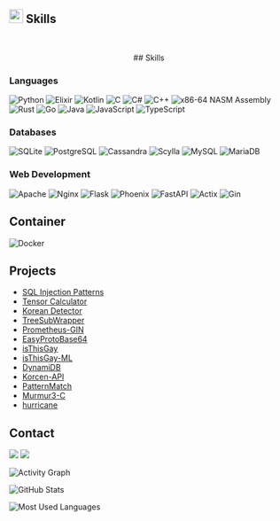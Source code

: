 ## <img src="https://media2.giphy.com/media/QssGEmpkyEOhBCb7e1/giphy.gif?cid=ecf05e47a0n3gi1bfqntqmob8g9aid1oyj2wr3ds3mg700bl&rid=giphy.gif" width ="25"><b> Skills</b>
<br>

<p align="center">
## Skills

<p align="center">

### Languages
![Python](https://img.shields.io/badge/-Python-3776AB?style=flat-square&logo=python&logoColor=white)
![Elixir](https://img.shields.io/badge/-Elixir-4B275F?style=flat-square&logo=elixir&logoColor=white)
![Kotlin](https://img.shields.io/badge/-Kotlin-7F52FF?style=flat-square&logo=kotlin&logoColor=white)
![C](https://img.shields.io/badge/C-A8B9CC?style=flat-square&logo=C&logoColor=white)
![C#](https://img.shields.io/badge/-C%23-239120?style=flat-square&logo=csharp&logoColor=white)
![C++](https://img.shields.io/badge/C++-00599C?style=flat-square&logo=c%2B%2B&logoColor=white)
![x86-64 NASM Assembly](https://img.shields.io/badge/x86--64%20NASM-Assembly-blue?style=flat-square&logo=assemblyscript&logoColor=white)
![Rust](https://img.shields.io/badge/-Rust-000000?style=flat-square&logo=rust&logoColor=white)
![Go](https://img.shields.io/badge/Go-00ADD8.svg?style=flat-square&logo=go&logoColor=white)
![Java](https://img.shields.io/badge/-Java-007396?style=flat-square&logo=coffeescript&logoColor=white)
![JavaScript](https://img.shields.io/badge/-JavaScript-F7DF1E?style=flat-square&logo=javascript&logoColor=black)
![TypeScript](https://img.shields.io/badge/-TypeScript-3178C6?style=flat-square&logo=typescript&logoColor=white)

### Databases
![SQLite](https://img.shields.io/badge/-SQLite-003B57?style=flat-square&logo=sqlite&logoColor=white)
![PostgreSQL](https://img.shields.io/badge/-PostgreSQL-336791?style=flat-square&logo=postgresql&logoColor=white)
![Cassandra](https://img.shields.io/badge/-Cassandra-1287B1?style=flat-square&logo=apache-cassandra&logoColor=white)
![Scylla](https://img.shields.io/badge/-Scylla-00D0D5?style=flat-square&logo=scylla&logoColor=white)
![MySQL](https://img.shields.io/badge/-MySQL-4479A1?style=flat-square&logo=mysql&logoColor=white)
![MariaDB](https://img.shields.io/badge/-MariaDB-003545?style=flat-square&logo=mariadb&logoColor=white)

### Web Development
![Apache](https://img.shields.io/badge/-Apache-D22128?style=flat-square&logo=apache&logoColor=white)
![Nginx](https://img.shields.io/badge/-Nginx-009639?style=flat-square&logo=nginx&logoColor=white)
![Flask](https://img.shields.io/badge/-Flask-000000?style=flat-square&logo=flask&logoColor=white)
![Phoenix](https://img.shields.io/badge/-Phoenix-4B275F?style=flat-square&logo=elixir&logoColor=white)
![FastAPI](https://img.shields.io/badge/-FastAPI-009688?style=flat-square&logo=fastapi&logoColor=white)
![Actix](https://img.shields.io/badge/-Actix-333333?style=flat-square&logo=actix&logoColor=white)
![Gin](https://img.shields.io/badge/-Gin-000000?style=flat-square&logo=gin&logoColor=white)

## Container
![Docker](https://img.shields.io/badge/Docker-2496ED?style=flat-square&logo=Docker&logoColor=white)

## Projects
- [SQL Injection Patterns](https://github.com/Feralthedogg/SQL-Injection-Patterns)
- [Tensor Calculator](https://github.com/Feralthedogg/Tensor-Calculator)
- [Korean Detector](https://github.com/Feralthedogg/Korean-Detector)
- [TreeSubWrapper](https://github.com/Feralthedogg/TreeSubWrapper/)
- [Prometheus-GIN](https://github.com/Feralthedogg/Prometheus-GIN)
- [EasyProtoBase64](https://github.com/Feralthedogg/EasyProtoBase64)
- [isThisGay](https://github.com/Feralthedogg/isThisGay-)
- [isThisGay-ML](https://github.com/Feralthedogg/IsThisGay-ML)
- [DynamiDB](https://github.com/Feralthedogg/DynamiDB)
- [Korcen-API](https://github.com/fluffy-melli/korcen-api)
- [PatternMatch](https://github.com/Feralthedogg/PatternMatch-go)
- [Murmur3-C](https://github.com/Feralthedogg/murmur3)
- [hurricane](https://github.com/Feralthedogg/hurricane)

## Contact
[![](https://img.shields.io/badge/Mail-EA4335?style=flat-square&logo=gmail&logoColor=white)](mailto:rw70578@gmail.com)
[![](https://img.shields.io/badge/Discord-5865F2?style=flat-square&logo=discord&logoColor=white)](https://discord.com/users/803177060956766231)

![Activity Graph](https://github-readme-activity-graph.vercel.app/graph?username=Feralthedogg&theme=react-dark&bg_color=20232a&hide_border=true&line=58A6FF&color=58A6FF)

![GitHub Stats](https://github-readme-stats.vercel.app/api?username=Feralthedogg&show_icons=true&theme=material-palenight&hide_border=true&bg_color=20232a&icon_color=58A6FF&text_color=fff&title_color=58A6FF&count_private=true)

![Most Used Languages](https://github-readme-stats.vercel.app/api/top-langs/?username=Feralthedogg&layout=compact)
